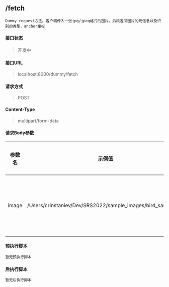 ## /fetch
```text
Dummy request方法。客户端传入一张jpg/jpeg格式的图片，后段返回图片的元信息以及识别的类型，anchor坐标
```
#### 接口状态
> 开发中

#### 接口URL
> localhost:8000/dummy/fetch

#### 请求方式
> POST

#### Content-Type
> multipart/form-data

#### 请求Body参数
参数名 | 示例值 | 参数类型 | 是否必填 | 参数描述
--- | --- | --- | --- | ---
image | /Users/crinstaniev/Dev/SRS2022/sample_images/bird_sample.jpg | Text | 是 | 手机相机截取的图片，为jpg格式
#### 预执行脚本
```javascript
暂无预执行脚本
```
#### 后执行脚本
```javascript
暂无后执行脚本
```